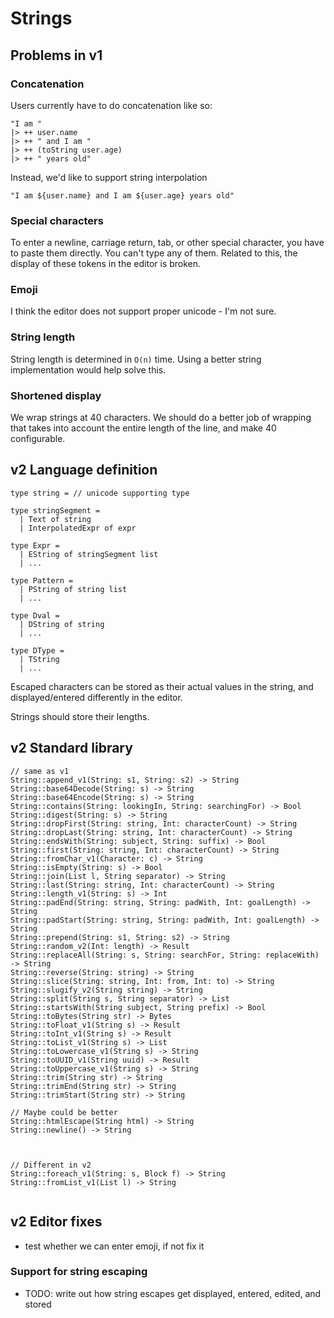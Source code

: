 # Strings

## Problems in v1

### Concatenation

Users currently have to do concatenation like so:

```text
"I am "
|> ++ user.name
|> ++ " and I am "
|> ++ (toString user.age)
|> ++ " years old"
```

Instead, we'd like to support string interpolation

```text
"I am ${user.name} and I am ${user.age} years old"
```

### Special characters

To enter a newline, carriage return, tab, or other special character, you have to paste them directly. You can't type any of them. Related to this, the display of these tokens in the editor is broken.

### Emoji

I think the editor does not support proper unicode - I'm not sure.

### String length

String length is determined in `O(n)` time. Using a better string implementation would help solve this.

### Shortened display

We wrap strings at 40 characters. We should do a better job of wrapping that takes into account the entire length of the line, and make 40 configurable.

## v2 Language definition

```text
type string = // unicode supporting type

type stringSegment = 
  | Text of string 
  | InterpolatedExpr of expr

type Expr = 
  | EString of stringSegment list
  | ...

type Pattern = 
  | PString of string list
  | ...

type Dval =
  | DString of string
  | ...
  
type DType = 
  | TString
  | ...
```

Escaped characters can be stored as their actual values in the string, and displayed/entered differently in the editor.

Strings should store their lengths.

## v2 Standard library

```text
// same as v1
String::append_v1(String: s1, String: s2) -> String
String::base64Decode(String: s) -> String
String::base64Encode(String: s) -> String
String::contains(String: lookingIn, String: searchingFor) -> Bool
String::digest(String: s) -> String
String::dropFirst(String: string, Int: characterCount) -> String
String::dropLast(String: string, Int: characterCount) -> String
String::endsWith(String: subject, String: suffix) -> Bool
String::first(String: string, Int: characterCount) -> String
String::fromChar_v1(Character: c) -> String
String::isEmpty(String: s) -> Bool
String::join(List l, String separator) -> String
String::last(String: string, Int: characterCount) -> String
String::length_v1(String: s) -> Int
String::padEnd(String: string, String: padWith, Int: goalLength) -> String
String::padStart(String: string, String: padWith, Int: goalLength) -> String
String::prepend(String: s1, String: s2) -> String
String::random_v2(Int: length) -> Result
String::replaceAll(String: s, String: searchFor, String: replaceWith) -> String
String::reverse(String: string) -> String
String::slice(String: string, Int: from, Int: to) -> String
String::slugify_v2(String string) -> String
String::split(String s, String separator) -> List
String::startsWith(String subject, String prefix) -> Bool
String::toBytes(String str) -> Bytes
String::toFloat_v1(String s) -> Result
String::toInt_v1(String s) -> Result
String::toList_v1(String s) -> List
String::toLowercase_v1(String s) -> String
String::toUUID_v1(String uuid) -> Result
String::toUppercase_v1(String s) -> String
String::trim(String str) -> String
String::trimEnd(String str) -> String
String::trimStart(String str) -> String

// Maybe could be better
String::htmlEscape(String html) -> String
String::newline() -> String



// Different in v2
String::foreach_v1(String: s, Block f) -> String
String::fromList_v1(List l) -> String


```

## v2 Editor fixes

* test whether we can enter emoji, if not fix it

### Support for string escaping

* TODO: write out how string escapes get displayed, entered, edited, and stored






